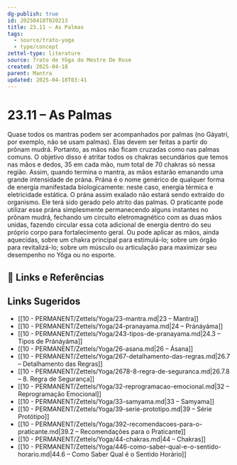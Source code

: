 ```yaml
---
dg-publish: true
id: 20250418T020213
title: 23.11 – As Palmas
tags:
  - source/trato-yoga
  - type/concept
zettel-type: literature
source: Trato de Yôga do Mestre De Rose
created: 2025-04-18
parent: Mantra
updated: 2025-04-18T03:41
---
```


# 23.11 – As Palmas

Quase todos os mantras podem ser acompanhados por palmas (no Gáyatrí, por exemplo, não se usam palmas). Elas devem ser feitas a partir do prônam mudrá. Portanto, as mãos não ficam cruzadas como nas palmas comuns. O objetivo disso é atritar todos os chakras secundários que temos nas mãos e dedos, 35 em cada mão, num total de 70 chakras só nessa região. Assim, quando termina o mantra, as mãos estarão emanando uma grande intensidade de prána. Prána é o nome genérico de qualquer forma de energia manifestada biologicamente: neste caso, energia térmica e eletricidade estática. O prána assim exalado não estará sendo extraído do organismo. Ele terá sido gerado pelo atrito das palmas. O praticante pode utilizar esse prána simplesmente permanecendo alguns instantes no prônam mudrá, fechando um circuito eletromagnético com as duas mãos unidas, fazendo circular essa cota adicional de energia dentro do seu próprio corpo para fortalecimento geral. Ou pode aplicar as mãos, ainda aquecidas, sobre um chakra principal para estimulá-lo; sobre um órgão para revitalizá-lo; sobre um músculo ou articulação para maximizar seu desempenho no Yôga ou no esporte.

## 🔗 Links e Referências

## Links Sugeridos

- [[10 - PERMANENT/Zettels/Yoga/23-mantra.md|23 – Mantra]]
- [[10 - PERMANENT/Zettels/Yoga/24-pranayama.md|24 – Pránáyáma]]
- [[10 - PERMANENT/Zettels/Yoga/243-tipos-de-pranayama.md|24.3 – Tipos de Pránáyáma]]
- [[10 - PERMANENT/Zettels/Yoga/26-asana.md|26 – Ásana]]
- [[10 - PERMANENT/Zettels/Yoga/267-detalhamento-das-regras.md|26.7 – Detalhamento das Regras]]
- [[10 - PERMANENT/Zettels/Yoga/2678-8-regra-de-seguranca.md|26.7.8 – 8. Regra de Segurança]]
- [[10 - PERMANENT/Zettels/Yoga/32-reprogramacao-emocional.md|32 – Reprogramação Emocional]]
- [[10 - PERMANENT/Zettels/Yoga/33-samyama.md|33 – Samyama]]
- [[10 - PERMANENT/Zettels/Yoga/39-serie-prototipo.md|39 – Série Protótipo]]
- [[10 - PERMANENT/Zettels/Yoga/392-recomendacoes-para-o-praticante.md|39.2 – Recomendações para o Praticante]]
- [[10 - PERMANENT/Zettels/Yoga/44-chakras.md|44 – Chakras]]
- [[10 - PERMANENT/Zettels/Yoga/446-como-saber-qual-e-o-sentido-horario.md|44.6 – Como Saber Qual é o Sentido Horário]]